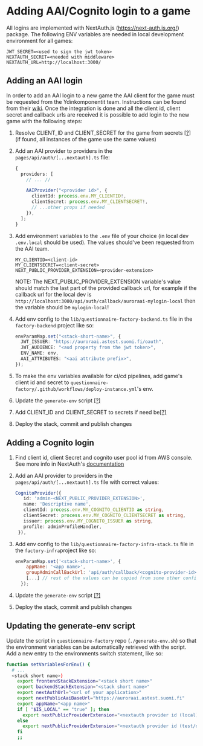 # Adding AAI/Cognito login to a game

All logins are implemented with NextAuth.js (https://next-auth.js.org/) package. The following ENV variables
are needed in local development environment for all games:

```
JWT_SECRET=<used to sign the jwt token>
NEXTAUTH_SECRET=<needed with middleware>
NEXTAUTH_URL=http://localhost:3000/
```

## Adding an AAI login

In order to add an AAI login to a new game the AAI client for the game must be requested from the Ydinkomponentit team. Instructions can be found from their [wiki](https://wiki.dvv.fi/display/AAI/Uuden+palvelun+integroiminen+profiilinhallintaan+-+tekninen). Once the integration is done and all the client id, client secret and callback urls are received it is possible to add login to the new game with the following steps:

1. Resolve CLIENT_ID and CLIENT_SECRET for the game from secrets [[?](/md/secrets-management.md)] (if found, all instances of the game use the same values)
1. Add an AAI provider to providers in the `pages/api/auth/[...nextauth].ts` file:

   ```typescript
   {
     providers: [
       // ... //

       AAIProvider("<provider id>", {
         clientId: process.env.MY_CLIENTID!,
         clientSecret: process.env.MY_CLIENTSECRET!,
         // ...other props if needed
       }),
     ];
   }
   ```

1. Add environment variables to the `.env` file of your choice (in local dev `.env.local` should be used). The values should've been requested from the AAI team.

   ```
   MY_CLIENTID=<client-id>
   MY_CLIENTSECRET=<client-secret>
   NEXT_PUBLIC_PROVIDER_EXTENSION=<provider-extension>
   ```

   NOTE: The NEXT_PUBLIC_PROVIDER_EXTENSION variable's value should match the last part of the provided callback url, for example if the callback url for the local dev is `http://localhost:3000/api/auth/callback/auroraai-mylogin-local` then the variable should be `mylogin-local`!

1. Add env config to the `lib/questionnaire-factory-backend.ts` file in the `factory-backend` project like so:

   ```typescript
   envParamMap.set("<stack-short-name>", {
     JWT_ISSUER: "https://auroraai.astest.suomi.fi/oauth",
     JWT_AUDIENCE: "<aud property from the jwt token>",
     ENV_NAME: env,
     AAI_ATTRIBUTES: "<aai attribute prefix>",
   });
   ```

1. To make the env variables available for ci/cd pipelines, add
   game's client id and secret to `questionnaire-factory/.github/workflows/deploy-instance.yml`'s env.

1. Update the `generate-env` script [[?]](#generate-env)
1. Add CLIENT_ID and CLIENT_SECRET to secrets if need be[[?]](/md/secrets-management.md)
1. Deploy the stack, commit and publish changes

## Adding a Cognito login

1. Find client id, client Secret and cognito user pool id from AWS console. See more info in NextAuth's [documentation](https://next-auth.js.org/providers/cognito)
1. Add an AAI provider to providers in the `pages/api/auth/[...nextauth].ts` file with correct values:

   ```typescript
   CognitoProvider({
      id: 'admin-<NEXT_PUBLIC_PROVIDER_EXTENSION>',
      name: 'Descriptive name',
      clientId: process.env.MY_COGNITO_CLIENTID as string,
      clientSecret: process.env.MY_COGNITO_CLIENTSECRET as string,
      issuer: process.env.MY_COGNITO_ISSUER as string,
      profile: adminProfileHandler,
    }),
   ```

1. Add env config to the `lib/questionnaire-factory-infra-stack.ts` file in the `factory-infra`project like so:
   ```javascript
   envParamMap.set('<stack-short-name>', {
       appName: '<app name>',
       groupAdminCallBackUrl: 'api/auth/callback/<cognito-provider-id>',
       [...] // rest of the values can be copied from some other config
     });
   ```
1. Update the `generate-env` script [[?]](#generate-env)
1. Deploy the stack, commit and publish changes

## Updating the generate-env script<a id="generate-env"></a>

Update the script in `questionnaire-factory` repo (`./generate-env.sh`) so that the environment variables can be automatically retrieved with the script. Add a new entry to the environments switch statement, like so:

```bash
function setVariablesForEnv() {
  # ...
  <stack short name>)
    export frontendStackExtension="<stack short name>"
    export backendStackExtension="<stack short name>"
    export nextAuthUrl="<url of your application>"
    export nextPublicAaiBaseUrl="https://auroraai.astest.suomi.fi"
    export appName="<app name>"
    if [ "$IS_LOCAL" == "true" ]; then
      export nextPublicProviderExtension="<nextauth provider id (local)>"
    else
      export nextPublicProviderExtension="<nextauth provider id (test/dev..)"
    fi
    ;;
```
